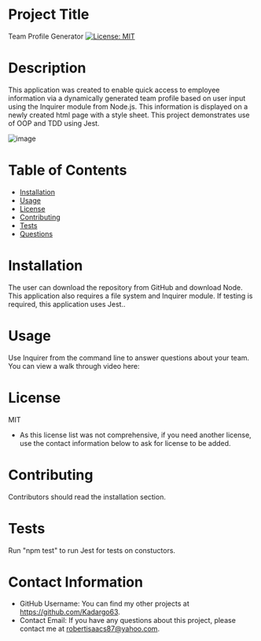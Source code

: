 
  # Project Title
  Team Profile Generator
  [![License: MIT](https://img.shields.io/badge/License-MIT-yellow.svg)](https://opensource.org/licenses/MIT)

  # Description
  This application was created to enable quick access to employee information via a dynamically generated team profile based on user input using the Inquirer module from Node.js. This information is displayed on a newly created html page with a style sheet. This project demonstrates use of OOP and TDD using Jest.
  
  ![image](https://user-images.githubusercontent.com/88639772/139605213-ed007e5d-4698-4e12-9e4b-0a9fb4892741.png)

  # Table of Contents 
  * [Installation](#-Installation)
  * [Usage](#-Usage)
  * [License](#-Installation)
  * [Contributing](#-Contributing)
  * [Tests](#-Tests)
  * [Questions](#-Contact-Information)
      
  # Installation
  The user can download the repository from GitHub and download Node. This application also requires a file system and Inquirer module. If testing is required, this application uses Jest.. 
  
  # Usage
  Use Inquirer from the command line to answer questions about your team. You can view a walk through video here:
  
  # License 
  MIT
  * As this license list was not comprehensive, if you need another license, use the contact  information below to ask for license to be added. 
  
  # Contributing 
  Contributors should read the installation section.
  
  # Tests
  Run "npm test" to run Jest for tests on constuctors.
  
  # Contact Information 
  * GitHub Username: You can find my other projects at https://github.com/Kadargo63.
  * Contact Email: If you have any questions about this project, please contact me at robertisaacs87@yahoo.com.
  
  

